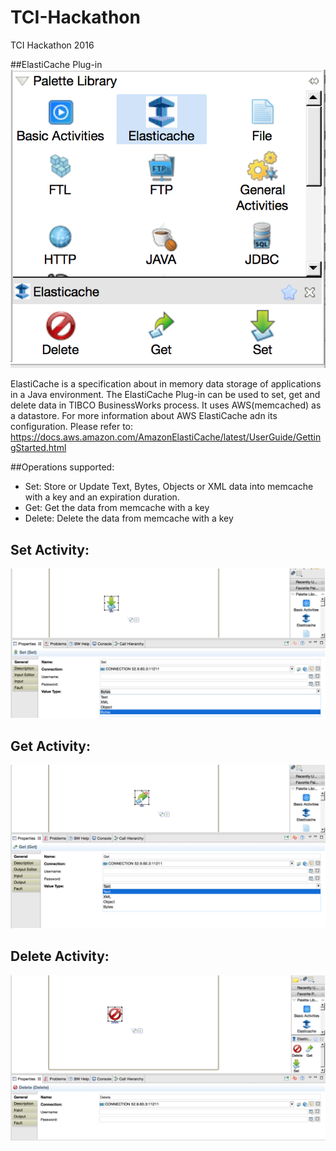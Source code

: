# TCI-Hackathon
TCI Hackathon 2016


##ElastiCache Plug-in
![alt text](images/ElastiCachePlugin.png "ElastiCache Plug-in")


ElastiCache is a specification about in memory data storage of applications in a Java environment. The ElastiCache Plug-in can be used to set, get and delete data in TIBCO BusinessWorks process. It uses AWS(memcached) as a datastore.
For more information about AWS ElastiCache adn its configuration. Please refer to:
https://docs.aws.amazon.com/AmazonElastiCache/latest/UserGuide/GettingStarted.html

##Operations supported:

 * Set: Store or Update Text, Bytes, Objects or XML data into memcache with a key and an expiration duration.
 * Get: Get the data from memcache with a key
 * Delete: Delete the data from memcache with a key
 

## Set Activity:
![alt text](images/SetActivity.png "Set Activity Configuration")
## Get Activity:
![alt text](images/GetActivity.png "Get Activity Configuration")
## Delete Activity:
![alt text](images/DeleteActivity.png "Delete Activity Configuration")
